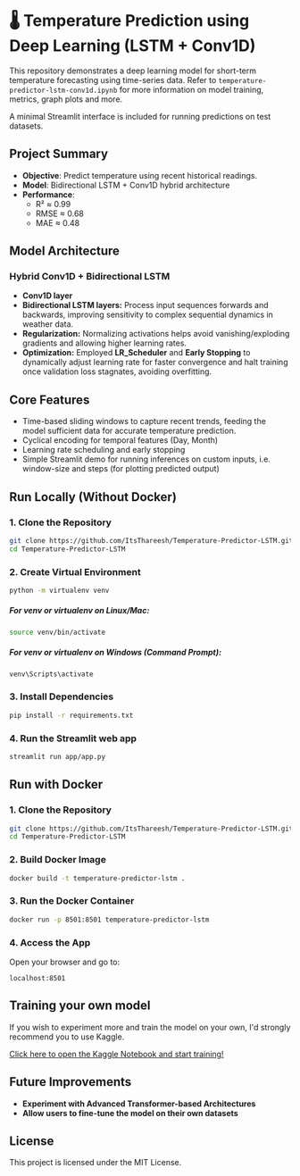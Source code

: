 # 🌡️ Temperature Prediction using Deep Learning (LSTM + Conv1D)

This repository demonstrates a deep learning model for short-term temperature forecasting using time-series data. Refer to `temperature-predictor-lstm-conv1d.ipynb` for more information on model training, metrics, graph plots and more.

A minimal Streamlit interface is included for running predictions on test datasets.

## Project Summary

-   **Objective**: Predict temperature using recent historical readings.
-   **Model**: Bidirectional LSTM + Conv1D hybrid architecture
-   **Performance**:
    -   R² ≈ 0.99
    -   RMSE ≈ 0.68
    -   MAE ≈ 0.48

## Model Architecture

### Hybrid Conv1D + Bidirectional LSTM

-   **Conv1D layer**
-   **Bidirectional LSTM layers:**
    Process input sequences forwards and backwards, improving sensitivity to complex sequential dynamics in weather data.
-   **Regularization:**
    Normalizing activations helps avoid vanishing/exploding gradients and allowing higher learning rates.
-   **Optimization:**
    Employed **LR_Scheduler** and **Early Stopping** to dynamically adjust learning rate for faster convergence and halt training once validation loss stagnates, avoiding overfitting.

## Core Features

-   Time-based sliding windows to capture recent trends, feeding the model sufficient data for accurate temperature prediction.
-   Cyclical encoding for temporal features (Day, Month)
-   Learning rate scheduling and early stopping
-   Simple Streamlit demo for running inferences on custom inputs, i.e. window-size and steps (for plotting predicted output)

## Run Locally (Without Docker)

### 1. Clone the Repository

```bash
git clone https://github.com/ItsThareesh/Temperature-Predictor-LSTM.git
cd Temperature-Predictor-LSTM
```

### 2. Create Virtual Environment

```bash
python -m virtualenv venv
```

##### For venv or virtualenv on Linux/Mac:

```bash
source venv/bin/activate
```

##### For venv or virtualenv on Windows (Command Prompt):

```bash
venv\Scripts\activate
```

### 3. Install Dependencies

```bash
pip install -r requirements.txt
```

### 4. Run the Streamlit web app

```bash
streamlit run app/app.py
```

## Run with Docker

### 1. Clone the Repository

```bash
git clone https://github.com/ItsThareesh/Temperature-Predictor-LSTM.git
cd Temperature-Predictor-LSTM
```

### 2. Build Docker Image

```bash
docker build -t temperature-predictor-lstm .
```

### 3. Run the Docker Container

```bash
docker run -p 8501:8501 temperature-predictor-lstm
```

### 4. Access the App

Open your browser and go to:

`localhost:8501`

## Training your own model

If you wish to experiment more and train the model on your own, I'd strongly recommend you to use Kaggle.

[Click here to open the Kaggle Notebook and start training!](https://www.kaggle.com/code/thareeshprabakaran/temperature-predictor-lstm-conv1d)

## Future Improvements

-   **Experiment with Advanced Transformer-based Architectures**
-   **Allow users to fine-tune the model on their own datasets**

## License

This project is licensed under the MIT License.
